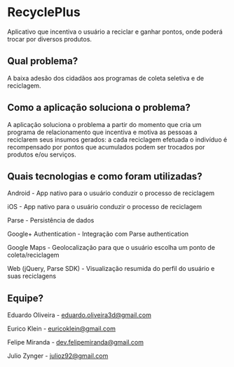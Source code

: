 # RecyclePlus
Aplicativo que incentiva o usuário a reciclar e ganhar pontos, onde poderá trocar por diversos produtos.

## Qual problema?
A baixa adesão dos cidadãos aos programas de coleta seletiva e de reciclagem.
## Como a aplicação soluciona o problema?
A aplicação soluciona o problema a partir do momento que cria um programa de relacionamento que incentiva e motiva as pessoas a reciclarem seus insumos gerados: a cada reciclagem efetuada o indivíduo é recompensado por pontos que acumulados podem ser trocados por produtos e/ou serviços.
## Quais tecnologias e como foram utilizadas?
Android - App nativo para o usuário conduzir o processo de reciclagem

iOS - App nativo para o usuário conduzir o processo de reciclagem

Parse - Persistência de dados

Google+ Authentication - Integração com Parse authentication

Google Maps - Geolocalização para que o usuário escolha um ponto de coleta/reciclagem

Web (jQuery, Parse SDK) - Visualização resumida do perfil do usuário e suas reciclagens
## Equipe?
Eduardo Oliveira - eduardo.oliveira3d@gmail.com

Eurico Klein - euricoklein@gmail.com

Felipe Miranda - dev.felipemiranda@gmail.com

Julio Zynger - julioz92@gmail.com
